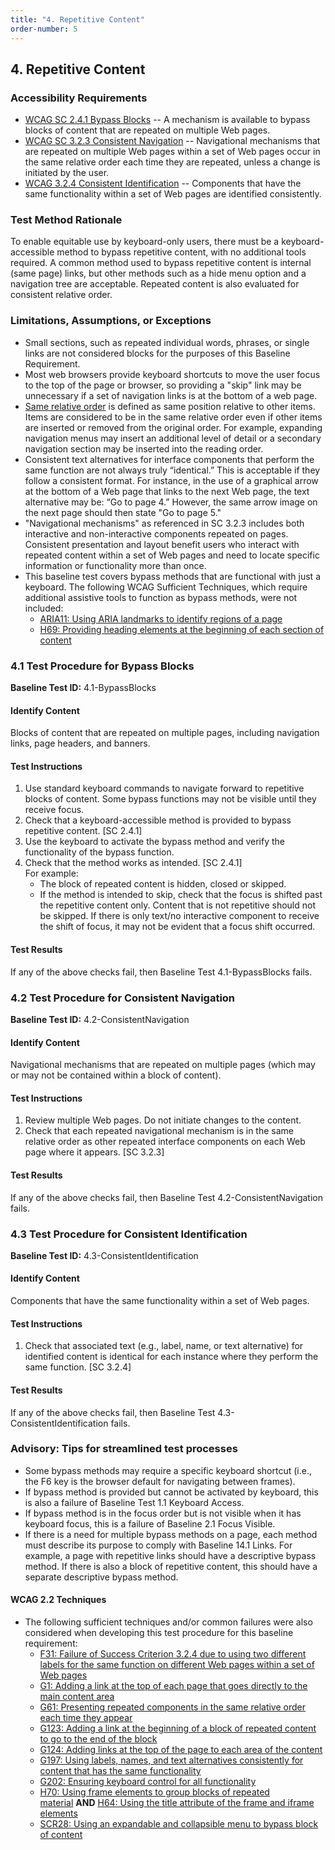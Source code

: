 ```yaml
---
title: "4. Repetitive Content"
order-number: 5
---
```

## 4. Repetitive Content

### Accessibility Requirements

-   [WCAG SC 2.4.1 Bypass Blocks](https://www.w3.org/WAI/WCAG22/Understanding/bypass-blocks) -- A mechanism is available to bypass blocks of content that are repeated on multiple Web pages.
-   [WCAG SC 3.2.3 Consistent Navigation](https://www.w3.org/WAI/WCAG22/Understanding/consistent-navigation) -- Navigational mechanisms that are repeated on multiple Web pages within a set of Web pages occur in the same relative order each time they are repeated, unless a change is initiated by the user.
-   [WCAG 3.2.4 Consistent Identification](https://www.w3.org/WAI/WCAG22/Understanding/consistent-identification) -- Components that have the same functionality within a set of Web pages are identified consistently.

### Test Method Rationale

To enable equitable use by keyboard-only users, there must be a keyboard-accessible method to bypass repetitive content, with no additional tools required. A common method used to bypass repetitive content is internal (same page) links, but other methods such as a hide menu option and a navigation tree are acceptable. Repeated content is also evaluated for consistent relative order.

### Limitations, Assumptions, or Exceptions
* Small sections, such as repeated individual words, phrases, or single links are not considered blocks for the purposes of this Baseline Requirement.
* Most web browsers provide keyboard shortcuts to move the user focus to the top of the page or browser, so providing a "skip" link may be unnecessary if a set of navigation links is at the bottom of a web page.
* [Same relative order](https://www.w3.org/TR/WCAG22/#dfn-same-relative-order) is defined as same position relative to other items. Items are considered to be in the same relative order even if other items are inserted or removed from the original order. For example, expanding navigation menus may insert an additional level of detail or a secondary navigation section may be inserted into the reading order.
* Consistent text alternatives for interface components that perform the same function are not always truly “identical.” This is acceptable if they follow a consistent format. For instance, in the use of a graphical arrow at the bottom of a Web page that links to the next Web page, the text alternative may be: “Go to page 4.” However, the same arrow image on the next page should then state "Go to page 5."
* "Navigational mechanisms" as referenced in SC 3.2.3 includes both interactive and non-interactive components repeated on pages. Consistent presentation and layout benefit users who interact with repeated content within a set of Web pages and need to locate specific information or functionality more than once. 
*   This baseline test covers bypass methods that are functional with just a keyboard. The following WCAG Sufficient Techniques, which require additional assistive tools to function as bypass methods, were not included:
    -   [ARIA11: Using ARIA landmarks to identify regions of a page](https://www.w3.org/WAI/WCAG22/Techniques/aria/ARIA11)
    -   [H69: Providing heading elements at the beginning of each section of content](https://www.w3.org/WAI/WCAG22/Techniques/html/H69)

### 4.1 Test Procedure for Bypass Blocks

**Baseline Test ID:** 4.1-BypassBlocks
#### Identify Content
<p id="1IC">Blocks of content that are repeated on multiple pages, including navigation links, page headers, and banners.</p>

#### Test Instructions
<ol id="1TI">
    <li id="1TI-1">Use standard keyboard commands to navigate forward to repetitive blocks of content. Some bypass functions may not be visible until they receive focus.</li>
    <li id="1TI-2">Check that a keyboard-accessible method is provided to bypass repetitive content. [SC 2.4.1]</li>
    <li id="1TI-3">Use the keyboard to activate the bypass method and verify the functionality of the bypass function.</li>
    <li id="1TI-4">Check that the method works as intended. [SC 2.4.1]<br>
        For example:
        <ul>
            <li>The block of repeated content is hidden, closed or skipped.</li>
            <li>If the method is intended to skip, check that the focus is shifted past the repetitive content only. Content that is not repetitive should not be skipped. If there is only text/no interactive component to receive the shift of focus, it may not be evident that a focus shift occurred.</li>
        </ul></li>
</ol>

#### Test Results
<p id="1TR">If any of the above checks fail, then Baseline Test 4.1-BypassBlocks fails.</p>

### 4.2 Test Procedure for Consistent Navigation

**Baseline Test ID:** 4.2-ConsistentNavigation
#### Identify Content
<p id="2IC">Navigational mechanisms that are repeated on multiple pages (which may or may not be contained within a block of content).</p>

#### Test Instructions
<ol id="2TI">
    <li id="2TI-1">Review multiple Web pages. Do not initiate changes to the content.</li>
    <li id="2TI-2">Check that each repeated navigational mechanism is in the same relative order as other repeated interface components on each Web page where it appears. [SC 3.2.3]</li>
</ol>

#### Test Results
<p id="2TR">If any of the above checks fail, then Baseline Test 4.2-ConsistentNavigation fails.</p>

### 4.3 Test Procedure for Consistent Identification

**Baseline Test ID:** 4.3-ConsistentIdentification
#### Identify Content
<p id="3IC">Components that have the same functionality within a set of Web pages.</p>

#### Test Instructions
<ol id="3TI">
    <li id="3TI-1">Check that associated text (e.g., label, name, or text alternative) for identified content is identical for each instance where they perform the same function. [SC 3.2.4] </li>
</ol>

#### Test Results
<p id="3TR">If any of the above checks fail, then Baseline Test 4.3-ConsistentIdentification fails.</p>

### Advisory: Tips for streamlined test processes

-   Some bypass methods may require a specific keyboard shortcut (i.e., the F6 key is the browser default for navigating between frames).
-   If bypass method is provided but cannot be activated by keyboard, this is also a failure of Baseline Test 1.1 Keyboard Access.
-   If bypass method is in the focus order but is not visible when it has keyboard focus, this is a failure of Baseline 2.1 Focus Visible.
-   If there is a need for multiple bypass methods on a page, each method must describe its purpose to comply with Baseline 14.1 Links. For example, a page with repetitive links should have a descriptive bypass method. If there is also a block of repetitive content, this should have a separate descriptive bypass method.

#### WCAG 2.2 Techniques

-   The following sufficient techniques and/or common failures were also considered when developing this test procedure for this baseline requirement:
    -   [F31: Failure of Success Criterion 3.2.4 due to using two different labels for the same function on different Web pages within a set of Web pages](https://www.w3.org/WAI/WCAG22/Techniques/failures/F31)
    -   [G1: Adding a link at the top of each page that goes directly to the main content area](https://www.w3.org/WAI/WCAG22/Techniques/general/G1)
    -   [G61: Presenting repeated components in the same relative order each time they appear](https://www.w3.org/WAI/WCAG22/Techniques/general/G61)
    -   [G123: Adding a link at the beginning of a block of repeated content to go to the end of the block](https://www.w3.org/WAI/WCAG22/Techniques/general/G123)
    -   [G124: Adding links at the top of the page to each area of the content](https://www.w3.org/WAI/WCAG22/Techniques/general/G124)
    -   [G197: Using labels, names, and text alternatives consistently for content that has the same functionality](https://www.w3.org/WAI/WCAG22/Techniques/general/G197)
    -   [G202: Ensuring keyboard control for all functionality](https://www.w3.org/WAI/WCAG22/Techniques/general/G202)
    -   [H70: Using frame elements to group blocks of repeated material](https://www.w3.org/WAI/WCAG22/Techniques/html/H70) **AND** [H64: Using the title attribute of the frame and iframe elements](https://www.w3.org/WAI/WCAG22/Techniques/html/H64)
    -   [SCR28: Using an expandable and collapsible menu to bypass block of content](https://www.w3.org/TR/WCAG20-TECHS/SCR28.html)
